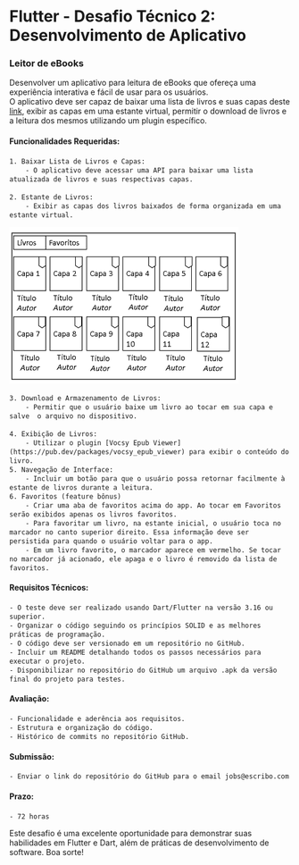 # Flutter - Desafio Técnico 2: Desenvolvimento de Aplicativo

### Leitor de eBooks
Desenvolver um aplicativo para leitura de eBooks que ofereça uma experiência interativa e fácil de usar para os usuários. <br>
O aplicativo deve ser capaz de baixar uma lista de livros e suas capas deste [link](https://escribo.com/books.json), exibir as capas em uma estante virtual, permitir o download de livros e a leitura dos mesmos utilizando um plugin específico.

#### Funcionalidades Requeridas:

    1. Baixar Lista de Livros e Capas:
        - O aplicativo deve acessar uma API para baixar uma lista atualizada de livros e suas respectivas capas.
    
    2. Estante de Livros:
        - Exibir as capas dos livros baixados de forma organizada em uma estante virtual.
![layout](./imgs/layout.png)

    3. Download e Armazenamento de Livros:
        - Permitir que o usuário baixe um livro ao tocar em sua capa e salve  o arquivo no dispositivo.
    
    4. Exibição de Livros:
        - Utilizar o plugin [Vocsy Epub Viewer](https://pub.dev/packages/vocsy_epub_viewer) para exibir o conteúdo do livro.
    5. Navegação de Interface:
        - Incluir um botão para que o usuário possa retornar facilmente à estante de livros durante a leitura.
    6. Favoritos (feature bônus)
        - Criar uma aba de favoritos acima do app. Ao tocar em Favoritos serão exibidos apenas os livros favoritos.
        - Para favoritar um livro, na estante inicial, o usuário toca no marcador no canto superior direito. Essa informação deve ser persistida para quando o usuário voltar para o app.
        - Em um livro favorito, o marcador aparece em vermelho. Se tocar no marcador já acionado, ele apaga e o livro é removido da lista de favoritos.

#### Requisitos Técnicos:
    - O teste deve ser realizado usando Dart/Flutter na versão 3.16 ou superior.
    - Organizar o código seguindo os princípios SOLID e as melhores práticas de programação.
    - O código deve ser versionado em um repositório no GitHub.
    - Incluir um README detalhando todos os passos necessários para executar o projeto.
    - Disponibilizar no repositório do GitHub um arquivo .apk da versão final do projeto para testes.

#### Avaliação:
    - Funcionalidade e aderência aos requisitos.
    - Estrutura e organização do código.
    - Histórico de commits no repositório GitHub.

#### Submissão:
    - Enviar o link do repositório do GitHub para o email jobs@escribo.com

#### Prazo:
    - 72 horas

Este desafio é uma excelente oportunidade para demonstrar suas habilidades em Flutter e Dart, além de práticas de desenvolvimento de software. Boa sorte!